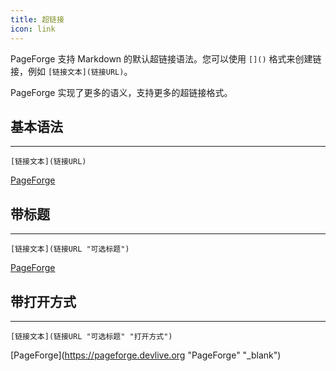 ```yaml
---
title: 超链接
icon: link
---
```


PageForge 支持 Markdown 的默认超链接语法。您可以使用 `[]()` 格式来创建链接，例如 `[链接文本](链接URL)`。

PageForge 实现了更多的语义，支持更多的超链接格式。

## 基本语法

---

```
[链接文本](链接URL)
```

[PageForge](https://pageforge.devlive.org)

## 带标题

---

```
[链接文本](链接URL "可选标题")
```

[PageForge](https://pageforge.devlive.org "PageForge")

## 带打开方式

---

```
[链接文本](链接URL "可选标题" "打开方式")
```

[PageForge](https://pageforge.devlive.org "PageForge" "_blank")